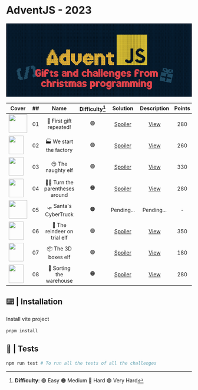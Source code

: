 # AdventJS - 2023

![cover2023](/public/logo2023.png)

| Cover | ##    |                               Name                                    | Difficulty[^1] |  Solution  | Description | Points |
| ----- | :---: |:---------------------------------------------------------------------:|:------------:  | :--------: | :---------: | :----: |
| <img src="https://adventjs.dev/challenges-2023/1.png" width="50" height="50" />       |  01   | 🎁 First gift repeated!      |  🟢  | [Spoiler](https://github.com/AlecANL/adventjs/blob/main/src/2023/challenges/01/app.ts)         | [View](https://github.com/AlecANL/adventjs/tree/main/src/2023/challenges/01) | 280 |
| <img src="https://adventjs.dev/challenges-2023/2.png" width="40" height="50" />       |  02   | 🏭 We start the factory      |         🟢     | [Spoiler](https://github.com/AlecANL/adventjs/blob/main/src/2023/challenges/02/app.ts)         | [View](https://github.com/AlecANL/adventjs/tree/main/src/2023/challenges/02) | 260 |
| <img src="https://adventjs.dev/challenges-2023/3.png" width="40" height="50" />       |  03   | 😏 The naughty elf           |         🟢     | [Spoiler](https://github.com/AlecANL/adventjs/blob/main/src/2023/challenges/03/app.ts)         | [View](https://github.com/AlecANL/adventjs/tree/main/src/2023/challenges/03) | 330 |
| <img src="https://adventjs.dev/challenges-2023/4.png" width="40" height="50" />       |  04   | 😵‍💫 Turn the parentheses around          |         🟠     | [Spoiler](https://github.com/AlecANL/adventjs/blob/main/src/2023/challenges/04/app.ts)         | [View](https://github.com/AlecANL/adventjs/tree/main/src/2023/challenges/04) | 280 |
| <img src="https://adventjs.dev/challenges-2023/5.png" width="50" height="50" />       |  05   | 🛷 Santa's CyberTruck        |         🟠     | Pending...         | Pending... | - |
| <img src="https://adventjs.dev/challenges-2023/6.png" width="40" height="50" />       |  06   | 🦌 The reindeer on trial elf           |         🟢     | [Spoiler](https://github.com/AlecANL/adventjs/blob/main/src/2023/challenges/06/app.ts)         | [View](https://github.com/AlecANL/adventjs/tree/main/src/2023/challenges/06) | 350 |
| <img src="https://adventjs.dev/challenges-2023/7.png" width="40" height="50" />       |  07   | 📦 The 3D boxes elf           |         🟢     | [Spoiler](https://github.com/AlecANL/adventjs/blob/main/src/2023/challenges/07/app.ts)         | [View](https://github.com/AlecANL/adventjs/tree/main/src/2023/challenges/07) | 180 |
| <img src="https://adventjs.dev/challenges-2023/8.png" width="40" height="50" />       |  08   | 🏬 Sorting the warehouse         |         🟠     | [Spoiler](https://github.com/AlecANL/adventjs/blob/main/src/2023/challenges/08/app.ts)         | [View](https://github.com/AlecANL/adventjs/tree/main/src/2023/challenges/08) | 280 |
[^1]: **Difficulty**: 🟢 Easy 🟠 Medium 🔴 Hard 🟣 Very Hard

## ⌨️ | Installation

Install vite project

`pnpm install`

## 🧪 | Tests

```bash
npm run test # To run all the tests of all the challenges
```
